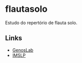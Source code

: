 flautasolo
==========

Estudo do repertório de flauta solo.

Links
-----

* [GenosLab](http://genosmus.com/pesquisa/flauta-solo/)
* [IMSLP](http://imslp.org/)
